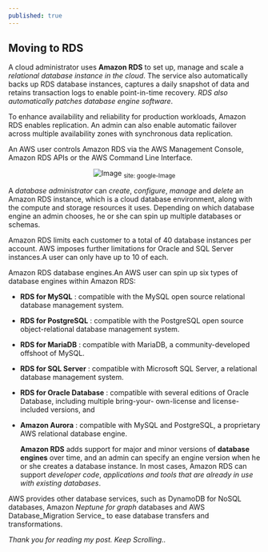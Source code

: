 ```yaml
---
published: true
---
```

## Moving to RDS 

A cloud administrator uses **Amazon RDS** to set up, manage and scale a _relational database instance in the cloud_. The service also automatically backs up RDS database instances, captures a daily snapshot of data and retains transaction logs to enable point-in-time recovery. _RDS also automatically patches database engine software_.

To enhance availability and reliability for production workloads, Amazon RDS enables replication. An admin can also enable automatic failover across multiple availability zones with synchronous data replication.

An AWS user controls Amazon RDS via the AWS Management Console, Amazon RDS APIs or the AWS Command Line Interface.

<center>
<img src="{{site.baseurl}}/assets/images/Rds.png" alt="Image">
<sub>site: google-Image</sub>
</center>

 
A _database administrator_ can _create_, _configure_, _manage_ and _delete_ an Amazon RDS instance, which is a cloud database environment, along with the compute and storage resources it uses. Depending on which database engine an admin chooses, he or she can spin up multiple databases or schemas.

Amazon RDS limits each customer to a total of 40 database instances per account. AWS imposes further limitations for Oracle and SQL Server instances.A user can only have up to 10 of each.

Amazon RDS database engines.An AWS user can spin up six types of database engines within Amazon RDS:

- **RDS for MySQL** : compatible with the MySQL open source relational database management system.
- **RDS for PostgreSQL** : compatible with the PostgreSQL open source object-relational database management system.
- **RDS for MariaDB** : compatible with MariaDB, a community-developed offshoot of MySQL.
- **RDS for SQL Server** : compatible with Microsoft SQL Server, a relational database management system.
- **RDS for Oracle Database** : compatible with several editions of Oracle Database, including multiple bring-your-      own-license and license-included versions, and
- **Amazon Aurora** : compatible with MySQL and PostgreSQL, a proprietary AWS relational database engine.
 
   **Amazon RDS** adds support for major and minor versions of **database engines** over time, and an admin can specify an engine version when he or she creates a database instance. In most cases, Amazon RDS can support _developer code_, _applications and tools that are already in use with existing databases_.

AWS provides other database services, such as DynamoDB for NoSQL databases, Amazon _Neptune for graph_ databases and AWS Database_Migration Service_ to ease database transfers and transformations.

_Thank you for reading my post. Keep Scrolling.._
